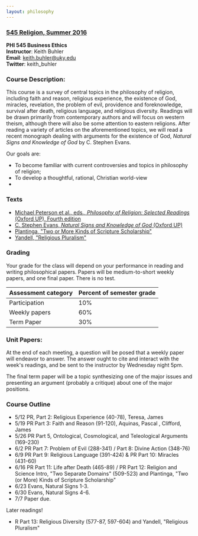 ```yaml
---
layout: philosophy
---
```


### [545 Religion, Summer 2016](/syllabus545.pdf)
**PHI 545 Business Ethics**  
**Instructor**: Keith Buhler  
**Email**: [keith.buhler@uky.edu](emailto:keith.buhler@uky.edu)  
**Twitter**: keith_buhler  

### Course Description: 

This course is a survey of central topics in the philosophy of religion, including faith and reason, religious experience, the existence of God, miracles, revelation, the problem of evil, providence and foreknowledge, survival after death, religious language, and religious diversity.  Readings will be drawn primarily from contemporary authors and will focus on western theism, although there will also be some attention to eastern religions.  After reading a variety of articles on the aforementioned topics, we will read a recent monograph dealing with arguments for the existence of God, *Natural Signs and Knowledge of God* by C. Stephen Evans.

Our goals are: 

* To become familiar with current controversies and topics in philosophy of religion;
* To develop a thoughtful, rational, Christian world-view
* 

### Texts

* [Michael Peterson et al., eds., *Philosophy of Religion: Selected Readings* (Oxford UP), Fourth edition](http://amzn.to/1QXm5Ga)
* [C. Stephen Evans, *Natural Signs and Knowledge of God* (Oxford UP)](http://amzn.to/1QXm7Ok)
* [Plantinga, "Two or More Kinds of Scripture Scholarship"](https://drive.google.com/open?id=0B0CYQDZ8AWu8U3dHQXpCWUdZSTA)
* [Yandell, "Religious Pluralism"](https://drive.google.com/open?id=0B0CYQDZ8AWu8U3dHQXpCWUdZSTA)


### Grading
Your grade for the class will depend on your performance in reading and writing philosophical papers. Papers will be medium-to-short weekly papers, and one final paper. There is no test. 


|  Assessment category   |  Percent of semester grade |
| -----------------------| ---------------------------|
| Participation          |  10%                       |
| Weekly papers          |  60%                         |
| Term Paper             |  30% |


### Unit Papers:  

At the end of each meeting, a question will be posed that a weekly paper will endeavor to answer. The answer ought to cite and interact with the week's readings, and be sent to the instructor by Wednesday night 5pm. 

The final term paper will be a topic synthesizing one of the major issues and presenting an argument (probably a critique) about one of the major positions. 


### Course Outline

* 5/12 PR, Part 2: Religious Experience (40-78), Teresa, James
* 5/19 PR Part 3: Faith and Reason (91-120), Aquinas, Pascal , Clifford, James
* 5/26 PR Part 5, Ontological, Cosmological, and Teleological Arguments (169-230) 
* 6/2 PR Part 7: Problem of Evil (288-341) / Part 8: Divine Action (348-76)
* 6/9 PR Part 9: Religious Language (391-424) & PR Part 10: Miracles (431-60) 
* 6/16 PR Part 11: Life after Death (465-89) / PR Part 12: Religion and Science Intro, "Two Separate Domains" (509-523) and Plantinga, "Two (or More) Kinds of Scripture Scholarship"
* 6/23 Evans, Natural Signs 1-3. 
* 6/30 Evans, Natural Signs 4-6. 
* 7/7 Paper due.

Later readings!

* R Part 13: Religious Diversity (577-87, 597-604) and Yandell, "Religious Pluralism"


